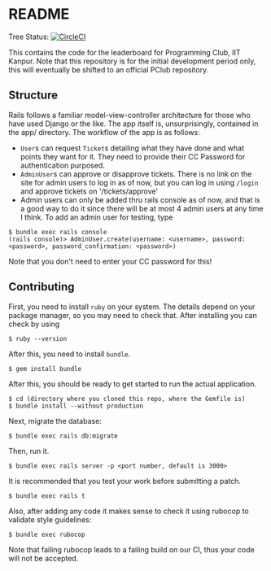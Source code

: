 
# README

Tree Status:
[![CircleCI](https://circleci.com/gh/milindl/leaderboard/tree/master.svg?style=svg)](https://circleci.com/gh/milindl/leaderboard/tree/master)

This contains the code for the leaderboard for Programming Club, IIT Kanpur.
Note that this repository is for the initial development period only, this
will eventually be shifted to an official PClub repository.

## Structure

Rails follows a familiar model-view-controller architecture for those who have
used Django or the like. The app itself is, unsurprisingly, contained in the app/
directory. The workflow of the app is as follows:

* `User`s can request `Ticket`s detailing what they have done and what points
they want for it. They need to provide their CC Password for authentication
purposed.
* `AdminUser`s can approve or disapprove tickets. There is no link on the site
for admin users to log in as of now, but you can log in using `/login` and
approve tickets on '/tickets/approve'
* Admin users can only be added thru rails console as of now, and that is
a good way to do it since there will be at most 4 admin users at any
time I think. To add an admin user for testing, type

```
$ bundle exec rails console
(rails console)> AdminUser.create(username: <username>, password: <password>, password_confirmation: <password>)
```

Note that you don't need to enter your CC password for this!

## Contributing

First, you need to install `ruby` on your system. The details depend on your
package manager, so you may need to check that. After installing you can
check by using

```
$ ruby --version
```

After this, you need to install `bundle`.

```
$ gem install bundle
```

After this, you should be ready to get started to run the actual application.


```
$ cd (directory where you cloned this repo, where the Gemfile is)
$ bundle install --without production
```

Next, migrate the database:

```
$ bundle exec rails db:migrate
```

Then, run it.

```
$ bundle exec rails server -p <port number, default is 3000>
```

It is recommended that you test your work before submitting a patch.

```
$ bundle exec rails t
```

Also, after adding any code it makes sense to check it using rubocop to validate style guidelines:

```
$ bundle exec rubocop
```

Note that failing rubocop leads to a failing build on our CI, thus your code will not be accepted.

